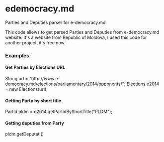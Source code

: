# edemocracy.md
Parties and Deputies parser for e-democracy.md

This code allows to get parsed Parties and Deputies from e-democracy.md website. It's a website from Republic of Moldova, I used
this code for another project, it's free now.

<h3>Examples:</h3>
<h4>Get Parties by Elections URL</h4>
    String url = "http://www.e-democracy.md/elections/parliamentary/2014/opponents/";
    Elections e2014 = new Elections(url);
    
<h4>Getting Party by short title</h4>
    Partid pldm = e2014.getPartidByShortTitle("PLDM");
<h4>Getting deputies from Party</h4>
    pldm.getDeputati()
